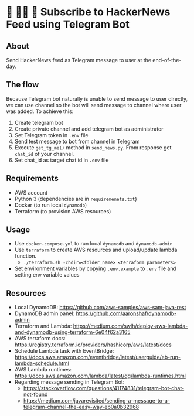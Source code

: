 # 📝 👨‍💻 📰 Subscribe to HackerNews Feed using Telegram Bot

## About
Send HackerNews feed as Telegram message to user at the end-of-the-day.

## The flow
Because Telegram bot naturally is unable to send message to user directly, we can use channel so the bot will send 
message to channel where user was added. To achieve this:
1. Create telegram bot
2. Create private channel and add telegram bot as administrator
3. Set Telegram token in `.env` file
4. Send test message to bot from channel in Telegram
5. Execute `get_tg_me()` method in `send_news.py`. From response get `chat_id` of your channel.
6. Set chat_id as target chat id in `.env` file

## Requirements
* AWS account
* Python 3 (dependencies are in `requiremenets.txt`)
* Docker (to run local `dynamodb`)
* Terraform (to provision AWS resources)

## Usage
* Use `docker-compose.yml` to run local `dynamodb` and `dynamodb-admin`
* Use `terraform` to create AWS resources and upload/update lambda function.
  * `./terraform.sh -chdir=<folder_name> <terraform parameters>`
* Set environment variables by copying `.env.example` to `.env` file and setting env variable values
  
## Resources
* Local DynamoDB: https://github.com/aws-samples/aws-sam-java-rest
* DynamoDB admin panel: https://github.com/aaronshaf/dynamodb-admin
* Terraform and Lambda: https://medium.com/swlh/deploy-aws-lambda-and-dynamodb-using-terraform-6e04f62a3165
* AWS terraform docs: https://registry.terraform.io/providers/hashicorp/aws/latest/docs
* Schedule Lambda task with EventBridge:
https://docs.aws.amazon.com/eventbridge/latest/userguide/eb-run-lambda-schedule.html
* AWS Lambda runtimes: https://docs.aws.amazon.com/lambda/latest/dg/lambda-runtimes.html
* Regarding message sending in Telegram Bot:
  * https://stackoverflow.com/questions/41174831/telegram-bot-chat-not-found
  * https://medium.com/javarevisited/sending-a-message-to-a-telegram-channel-the-easy-way-eb0a0b32968